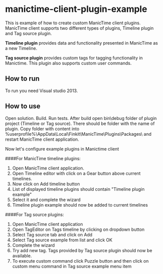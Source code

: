 manictime-client-plugin-example
===============================

This is example of how to create custom ManicTime client plugins. ManicTime client supports two different types of plugins, Timeline plugin and Tag source plugin.

<b>Timeline plugin</b> provides data and functionality presented in ManicTime as a new Timeline.

<picture of timeline>

<b>Tag source plugin</b> provides custom tags for tagging functionality in Manictime. This plugin also supports custom user commands.

<picture of tag source>

How to run
----------
To run you need Visual studio 2013. 

How to use
----------
Open solution. Build. Run tests. 
After build open bin\debug folder of plugin project (Timeline or Tag source). There should be folder with the name of plugin.
Copy folder with content into %userprofile%\AppData\Local\Finkit\ManicTime\Plugins\Packages\ and restart ManicTime client application.

Now let's configure example plugins in Manictime client

####For ManicTime timeline plugins:
1. Open ManicTime client application.
2. Open Timeline editor with click on a Gear button above current timelines.
3. Now click on Add timeline button
4. List of displayed timeline plugins should contain "Timeline plugin example"
5. Select it and complete the wizard
6. Timeline plugin example should now be added to current timelines

####For Tag source plugins:
1. Open ManicTime client application
2. Open TagEditor on Tags timeline by clicking on dropdown button
3. Select Tag source tab and click on Add
4. Select Tag source example from list and click OK
5. Complete the wizard
6. Try add new tag. Tags provided by Tag source plugin should now be available.
7. To execute custom command click Puzzle button and then click on custom menu command in Tag source example menu item














 
